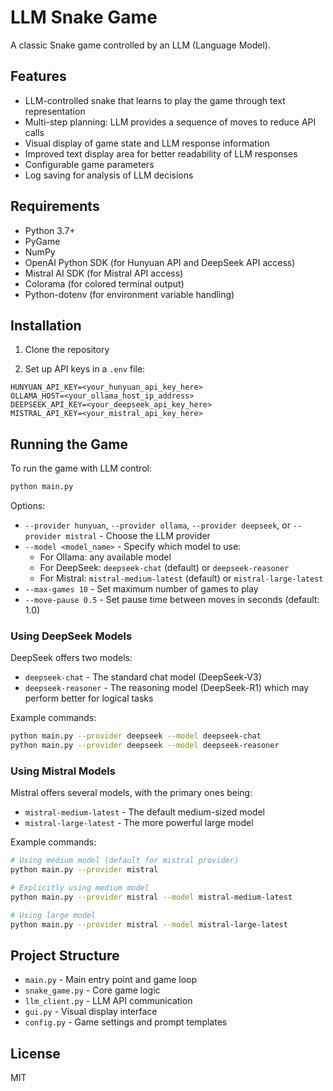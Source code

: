 # LLM Snake Game

A classic Snake game controlled by an LLM (Language Model).

## Features

- LLM-controlled snake that learns to play the game through text representation
- Multi-step planning: LLM provides a sequence of moves to reduce API calls
- Visual display of game state and LLM response information
- Improved text display area for better readability of LLM responses
- Configurable game parameters
- Log saving for analysis of LLM decisions

## Requirements

- Python 3.7+
- PyGame
- NumPy
- OpenAI Python SDK (for Hunyuan API and DeepSeek API access)
- Mistral AI SDK (for Mistral API access)
- Colorama (for colored terminal output)
- Python-dotenv (for environment variable handling)

## Installation

1. Clone the repository

2. Set up API keys in a `.env` file:

```
HUNYUAN_API_KEY=<your_hunyuan_api_key_here>
OLLAMA_HOST=<your_ollama_host_ip_address>
DEEPSEEK_API_KEY=<your_deepseek_api_key_here>
MISTRAL_API_KEY=<your_mistral_api_key_here>
```

## Running the Game

To run the game with LLM control:

```bash
python main.py
```

Options:
- `--provider hunyuan`, `--provider ollama`, `--provider deepseek`, or `--provider mistral` - Choose the LLM provider
- `--model <model_name>` - Specify which model to use:
  - For Ollama: any available model 
  - For DeepSeek: `deepseek-chat` (default) or `deepseek-reasoner`
  - For Mistral: `mistral-medium-latest` (default) or `mistral-large-latest`
- `--max-games 10` - Set maximum number of games to play
- `--move-pause 0.5` - Set pause time between moves in seconds (default: 1.0)

### Using DeepSeek Models

DeepSeek offers two models:
- `deepseek-chat` - The standard chat model (DeepSeek-V3)
- `deepseek-reasoner` - The reasoning model (DeepSeek-R1) which may perform better for logical tasks

Example commands:
```bash
python main.py --provider deepseek --model deepseek-chat
python main.py --provider deepseek --model deepseek-reasoner
```

### Using Mistral Models

Mistral offers several models, with the primary ones being:
- `mistral-medium-latest` - The default medium-sized model
- `mistral-large-latest` - The more powerful large model

Example commands:
```bash
# Using medium model (default for mistral provider)
python main.py --provider mistral

# Explicitly using medium model
python main.py --provider mistral --model mistral-medium-latest

# Using large model 
python main.py --provider mistral --model mistral-large-latest
```

## Project Structure

- `main.py` - Main entry point and game loop
- `snake_game.py` - Core game logic
- `llm_client.py` - LLM API communication
- `gui.py` - Visual display interface
- `config.py` - Game settings and prompt templates


## License

MIT 